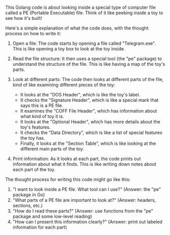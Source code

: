 This Golang code is about looking inside a special type of computer file called a PE (Portable Executable) file. Think of it like peeking inside a toy to see how it's built!

Here's a simple explanation of what the code does, with the thought process on how to write it:

1. Open a file:
   The code starts by opening a file called "Telegram.exe". This is like opening a toy box to look at the toy inside.

2. Read the file structure:
   It then uses a special tool (the "pe" package) to understand the structure of the file. This is like having a map of the toy's parts.

3. Look at different parts:
   The code then looks at different parts of the file, kind of like examining different pieces of the toy:
   - It looks at the "DOS Header", which is like the toy's label.
   - It checks the "Signature Header", which is like a special mark that says this is a PE file.
   - It examines the "COFF File Header", which has information about what kind of toy it is.
   - It looks at the "Optional Header", which has more details about the toy's features.
   - It checks the "Data Directory", which is like a list of special features the toy has.
   - Finally, it looks at the "Section Table", which is like looking at the different main parts of the toy.

4. Print information:
   As it looks at each part, the code prints out information about what it finds. This is like writing down notes about each part of the toy.

The thought process for writing this code might go like this:

1. "I want to look inside a PE file. What tool can I use?" (Answer: the "pe" package in Go)
2. "What parts of a PE file are important to look at?" (Answer: headers, sections, etc.)
3. "How do I read these parts?" (Answer: use functions from the "pe" package and some low-level reading)
4. "How can I present this information clearly?" (Answer: print out labeled information for each part)

